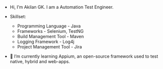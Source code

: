 - Hi, I’m Akilan GK. I am a Automation Test Engineer.

- Skillset:
   * Programming Language - Java
   * Frameworks - Selenium, TestNG
   * Build Management Tool - Maven
   * Logging Framework - Log4j
   * Project Management Tool - Jira
- 🌱 I’m currently learning Appium, an open-source framework used to test native, hybrid and web-apps.

<!---
akilan-gk/akilan-gk is a ✨ special ✨ repository because its `README.md` (this file) appears on your GitHub profile.
You can click the Preview link to take a look at your changes.
--->
